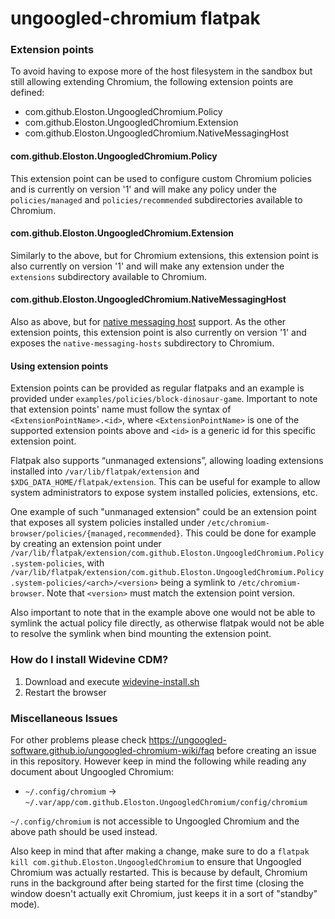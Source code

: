 # ungoogled-chromium flatpak

### Extension points

To avoid having to expose more of the host filesystem in the sandbox but still
allowing extending Chromium, the following extension points are defined:
- com.github.Eloston.UngoogledChromium.Policy
- com.github.Eloston.UngoogledChromium.Extension
- com.github.Eloston.UngoogledChromium.NativeMessagingHost

#### com.github.Eloston.UngoogledChromium.Policy

This extension point can be used to configure custom Chromium policies and is
currently on version '1' and will make any policy under the `policies/managed` and
`policies/recommended` subdirectories available to Chromium.

#### com.github.Eloston.UngoogledChromium.Extension

Similarly to the above, but for Chromium extensions, this extension point is
also currently on version '1' and will make any extension under the `extensions`
subdirectory available to Chromium.

#### com.github.Eloston.UngoogledChromium.NativeMessagingHost

Also as above, but for [native messaging host](https://developer.chrome.com/docs/apps/nativeMessaging/)
support. As the other extension points, this extension point is also currently
on version '1' and exposes the `native-messaging-hosts` subdirectory to Chromium.

#### Using extension points

Extension points can be provided as regular flatpaks and an example is provided
under `examples/policies/block-dinosaur-game`. Important to note that extension points'
name must follow the syntax of `<ExtensionPointName>.<id>`, where `<ExtensionPointName>`
is one of the supported extension points above and `<id>` is a generic id for this
specific extension point.

Flatpak also supports “unmanaged extensions”, allowing loading extensions installed
into `/var/lib/flatpak/extension` and `$XDG_DATA_HOME/flatpak/extension`.
This can be useful for example to allow system administrators to expose system installed
policies, extensions, etc.

One example of such "unmanaged extension" could be an extension point that exposes
all system policies installed under `/etc/chromium-browser/policies/{managed,recommended}`.
This could be done for example by creating an extension point under
`/var/lib/flatpak/extension/com.github.Eloston.UngoogledChromium.Policy.system-policies`, with
`/var/lib/flatpak/extension/com.github.Eloston.UngoogledChromium.Policy.system-policies/<arch>/<version>`
being a symlink to `/etc/chromium-browser`. Note that `<version>` must match the
extension point version.

Also important to note that in the example above one would not be able to symlink the
actual policy file directly, as otherwise flatpak would not be able to resolve the
symlink when bind mounting the extension point.

### How do I install Widevine CDM?
	
1. Download and execute [widevine-install.sh](https://github.com/flathub/com.github.Eloston.UngoogledChromium/raw/master/widevine-install.sh)
2. Restart the browser

### Miscellaneous Issues

For other problems please check https://ungoogled-software.github.io/ungoogled-chromium-wiki/faq
before creating an issue in this repository. However keep in mind the following while
reading any document about Ungoogled Chromium:

* `~/.config/chromium` -> `~/.var/app/com.github.Eloston.UngoogledChromium/config/chromium`

`~/.config/chromium` is not accessible to Ungoogled Chromium and the above path should be used
instead.

Also keep in mind that after making a change, make sure to do a `flatpak kill com.github.Eloston.UngoogledChromium`
to ensure that Ungoogled Chromium was actually restarted. This is because by default, Chromium
runs in the background after being started for the first time (closing the window doesn't actually
exit Chromium, just keeps it in a sort of "standby" mode).
